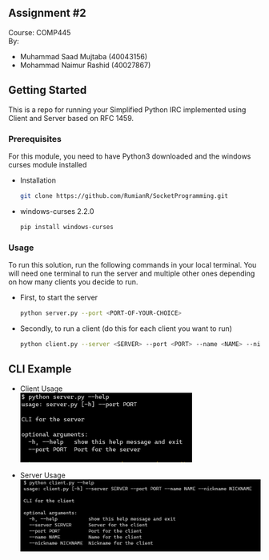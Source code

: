 ## Assignment #2
Course: COMP445 <br />
By: <br />
- Muhammad Saad Mujtaba (40043156)
- Mohammad Naimur Rashid (40027867)

## Getting Started
This is a repo for running your Simplified Python IRC implemented using 
Client and Server based on RFC 1459. 

### Prerequisites

For this module, you need to have Python3 downloaded and the windows curses 
module installed
* Installation
  ```sh
  git clone https://github.com/RumianR/SocketProgramming.git
  ``` 
* windows-curses 2.2.0
  ```sh
  pip install windows-curses
  ```
  
### Usage

To run this solution, run the following commands in your local terminal. 
You will need one terminal to run the server and multiple other ones 
depending on how many clients you decide to run.

* First, to start the server
  ```sh
  python server.py --port <PORT-OF-YOUR-CHOICE>
  ```
* Secondly, to run a client (do this for each client you want to run)
  ```sh
  python client.py --server <SERVER> --port <PORT> --name <NAME> --nickname <NICKNAME>
  ```
  
 ## CLI Example
* Client Usage <br />
 ![alt text](https://github.com/RumianR/SocketProgramming/blob/master/445_2.PNG?raw=true)

* Server Usage <br />
 ![alt text](https://github.com/RumianR/SocketProgramming/blob/master/445_1.PNG?raw=true)
